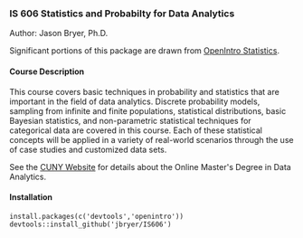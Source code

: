 ### IS 606 Statistics and Probabilty for Data Analytics

Author: Jason Bryer, Ph.D.

Significant portions of this package are drawn from [OpenIntro Statistics](http://www.openintro.org).


#### Course Description

This course covers basic techniques in probability and statistics that are important in the field of data analytics. Discrete probability models, sampling from infinite and finite populations, statistical distributions, basic Bayesian statistics, and non-parametric statistical techniques for categorical data are covered in this course. Each of these statistical concepts will be applied in a variety of real-world scenarios through the use of case studies and customized data sets.

See the [CUNY Website](http://sps.cuny.edu/programs/ms_dataanalytics) for details about the Online Master's Degree in Data Analytics.

#### Installation

```
install.packages(c('devtools','openintro'))
devtools::install_github('jbryer/IS606')
```

